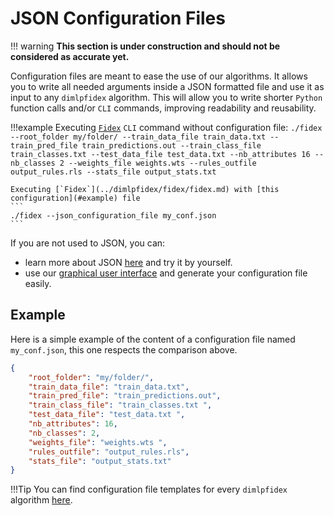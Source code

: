 # JSON Configuration Files

!!! warning
    **This section is under construction and should not be considered as accurate yet.**

Configuration files are meant to ease the use of our algorithms. It allows you to write all needed arguments inside a JSON formatted file and use it as input to any `dimlpfidex` algorithm. This will allow you to write shorter `Python` function calls and/or `CLI` commands, improving readability and reusability.

!!!example
    Executing [`Fidex`](../dimlpfidex/fidex/fidex.md) `CLI` command without configuration file:
    ```
    ./fidex --root_folder my/folder/ --train_data_file train_data.txt --train_pred_file train_predictions.out --train_class_file train_classes.txt --test_data_file test_data.txt --nb_attributes 16 --nb_classes 2 --weights_file weights.wts --rules_outfile output_rules.rls --stats_file output_stats.txt
    ```

    Executing [`Fidex`](../dimlpfidex/fidex/fidex.md) with [this configuration](#example) file
    ```
    ./fidex --json_configuration_file my_conf.json
    ```

If you are not used to JSON, you can:

-  learn more about JSON [here](https://json.org) and try it by yourself.
-   use our [graphical user interface](../gui.md) and generate your configuration file easily.

## Example

Here is a simple example of the content of a configuration file named `my_conf.json`, this one respects the comparison above.

```json
{
    "root_folder": "my/folder/",
    "train_data_file": "train_data.txt",
    "train_pred_file": "train_predictions.out", 
    "train_class_file": "train_classes.txt ",
    "test_data_file": "test_data.txt ",
    "nb_attributes": 16,
    "nb_classes": 2,
    "weights_file": "weights.wts ",
    "rules_outfile": "output_rules.rls",
    "stats_file": "output_stats.txt"
}
```

!!!Tip
    You can find configuration file templates for every `dimlpfidex` algorithm [here](https://github.com/HES-XPLAIN/dimlpfidex/tree/main/tests/templates).
